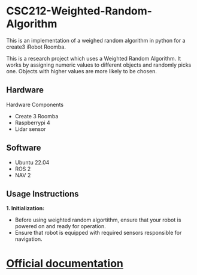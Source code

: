 # CSC212-Weighted-Random-Algorithm
This is an implementation of a weighed random algorithm in python for a create3 iRobot Roomba.

This is a research project which uses a Weighted Random Algorithm. It works by assigning numeric values to different objects and randomly picks one. Objects with higher 
values are more likely to be chosen. 

## Hardware
Hardware Components
- Create 3 Roomba
- Raspberrypi 4
- Lidar sensor

## Software
- Ubuntu 22.04
- ROS 2
- NAV 2

## Usage Instructions
**1. Initialization:**  
- Before using weighted random algortithm, ensure that your robot is powered on and ready for operation.  
- Ensure that robot is equipped with required sensors responsible for navigation.  
   
   

# [Official documentation](https://newdocu.netlify.app/)
